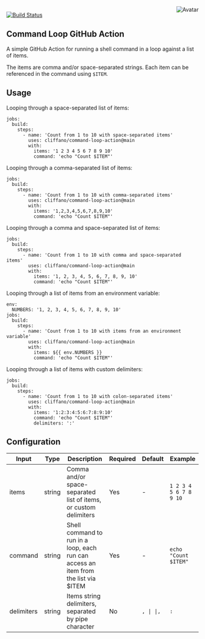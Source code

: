 <img align="right" src="https://raw.github.com/cliffano/command-loop-action/master/avatar.jpg" alt="Avatar"/>

[![Build Status](https://github.com/cliffano/command-loop-action/workflows/CI/badge.svg)](https://github.com/cliffano/command-loop-action/actions?query=workflow%3ACI)
<br/>

Command Loop GitHub Action
--------------------------

A simple GitHub Action for running a shell command in a loop against a list of items.

The items are comma and/or space-separated strings. Each item can be referenced in the command using `$ITEM`.

Usage
-----

Looping through a space-separated list of items:

    jobs:
      build:
        steps:
          - name: 'Count from 1 to 10 with space-separated items'
            uses: cliffano/command-loop-action@main
            with:
              items: '1 2 3 4 5 6 7 8 9 10'
              command: 'echo "Count $ITEM"'

Looping through a comma-separated list of items:

    jobs:
      build:
        steps:
          - name: 'Count from 1 to 10 with comma-separated items'
            uses: cliffano/command-loop-action@main
            with:
              items: '1,2,3,4,5,6,7,8,9,10'
              command: 'echo "Count $ITEM"'

Looping through a comma and space-separated list of items:

    jobs:
      build:
        steps:
          - name: 'Count from 1 to 10 with comma and space-separated items'
            uses: cliffano/command-loop-action@main
            with:
              items: '1, 2, 3, 4, 5, 6, 7, 8, 9, 10'
              command: 'echo "Count $ITEM"'

Looping through a list of items from an environment variable:

    env:
      NUMBERS: '1, 2, 3, 4, 5, 6, 7, 8, 9, 10'
    jobs:
      build:
        steps:
          - name: 'Count from 1 to 10 with items from an environment variable'
            uses: cliffano/command-loop-action@main
            with:
              items: ${{ env.NUMBERS }}
              command: 'echo "Count $ITEM"'

Looping through a list of items with custom delimiters:

    jobs:
      build:
        steps:
          - name: 'Count from 1 to 10 with colon-separated items'
            uses: cliffano/command-loop-action@main
            with:
              items: '1:2:3:4:5:6:7:8:9:10'
              command: 'echo "Count $ITEM"'
              delimiters: ':'

Configuration
-------------

| Input | Type | Description | Required | Default | Example |
|-------|------|-------------|----------|---------|---------|
| items | string | Comma and/or space-separated list of items, or custom delimiters | Yes | - | `1 2 3 4 5 6 7 8 9 10` |
| command | string | Shell command to run in a loop, each run can access an item from the list via $ITEM | Yes | - |  `echo "Count $ITEM"` |
| delimiters | string | Items string delimiters, separated by pipe character | No | `, \| \|,` | `:` |
